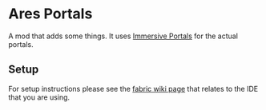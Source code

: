 Ares Portals 
===

A mod that adds some things. It uses [Immersive Portals](https://qouteall.fun/immptl/) for the actual portals.

## Setup

For setup instructions please see the [fabric wiki page](https://fabricmc.net/wiki/tutorial:setup) that relates to the IDE that you are using.

